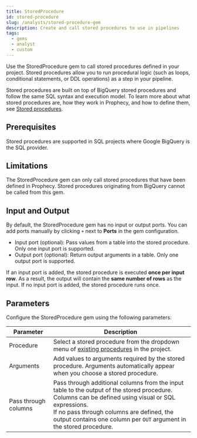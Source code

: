 ```yaml
---
title: StoredProcedure
id: stored-procedure
slug: /analysts/stored-procedure-gem
description: Create and call stored procedures to use in pipelines
tags:
  - gems
  - analyst
  - custom
---
```


Use the StoredProcedure gem to call stored procedures defined in your project. Stored procedures allow you to run procedural logic (such as loops, conditional statements, or DDL operations) as a step in your pipeline.

Stored procedures are built on top of BigQuery stored procedures and follow the same SQL syntax and execution model. To learn more about what stored procedures are, how they work in Prophecy, and how to define them, see [Stored procedures](/analysts/stored-procedure).

## Prerequisites

Stored procedures are supported in SQL projects where Google BigQuery is the SQL provider.

## Limitations

The StoredProcedure gem can only call stored procedures that have been defined in Prophecy. Stored procedures originating from BigQuery cannot be called from this gem.

## Input and Output

By default, the StoredProcedure gem has no input or output ports. You can add ports manually by clicking `+` next to **Ports** in the gem configuration.

- Input port (optional): Pass values from a table into the stored procedure. Only one input port is supported.
- Output port (optional): Return output arguments in a table. Only one output port is supported.

If an input port is added, the stored procedure is executed **once per input row**. As a result, the output will contain the **same number of rows** as the input. If no input port is added, the stored procedure runs once.

## Parameters

Configure the StoredProcedure gem using the following parameters:

| Parameter            | Description                                                                                                                                                                                                                                                                 |
| -------------------- | --------------------------------------------------------------------------------------------------------------------------------------------------------------------------------------------------------------------------------------------------------------------------- |
| Procedure            | Select a stored procedure from the dropdown menu of [existing procedures](/analysts/stored-procedure) in the project.                                                                                                                                                       |
| Arguments            | Add values to arguments required by the stored procedure. Arguments automatically appear when you choose a stored procedure.                                                                                                                                                |
| Pass through columns | Pass through additional columns from the input table to the output of the stored procedure. Columns can be defined using visual or SQL expressions. <br/>If no pass through columns are defined, the output contains one column per `OUT` argument in the stored procedure. |
